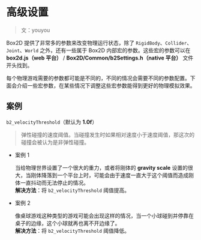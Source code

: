 # 高级设置

> 文：youyou

Box2D 提供了非常多的参数来改变物理运行状态，除了 `RigidBody`、`Collider`、`Joint`、`World` 之外，还有一些属于 Box2D 内部宏的参数。这些宏的参数可以在 **box2d.js（web 平台）** / **Box2D/Common/b2Settings.h（native 平台）** 文件开头找到。

每个物理游戏需要的参数都可能是不同的，不同的情况会需要不同的参数配置。下面会介绍一些宏参数，在某些情况下调整这些宏参数能得到更好的物理模拟效果。

## 案例

`b2_velocityThreshold`（默认为 **1.0f**）

> 弹性碰撞的速度阈值。当碰撞发生时如果相对速度小于速度阈值，那这次的碰撞会被认为是非弹性碰撞。

- 案例 1

  当给物理世界设置了一个很大的重力，或者将刚体的 **gravity scale** 设置的很大，当刚体降落到一个平台上时，可能会由于速度一直大于这个阈值而造成刚体一直抖动而无法停止的情况。<br>
  **解决方法**：将 `b2_velocityThreshold` 阈值提高。

- 案例 2

  像桌球游戏这种类型的游戏可能会出现这样的情况，当一个小球碰到并停靠在桌子的边缘，这个小球就再也离不开边缘了。<br>
  **解决方法**：将 `b2_velocityThreshold` 阈值降低。
